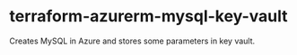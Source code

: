 # terraform-azurerm-mysql-key-vault
Creates MySQL in Azure and stores some parameters in key vault.
